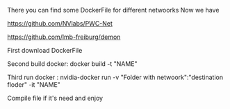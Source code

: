 There you can find some DockerFile for different netwoorks
Now we have

https://github.com/NVlabs/PWC-Net

https://github.com/lmb-freiburg/demon

First download DockerFile 

Second build docker: docker build -t "NAME"

Third run docker : nvidia-docker run -v "Folder with netwoork":"destination floder" -it "NAME"

Compile file if it's need and enjoy
